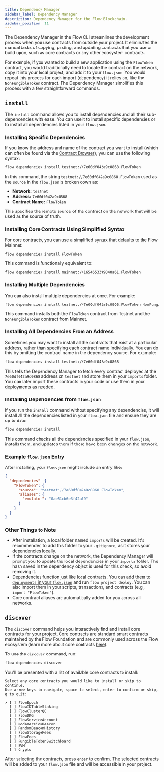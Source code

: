 ```yaml
---
title: Dependency Manager
sidebar_label: Dependency Manager
description: Dependency Manager for the Flow Blockchain.
sidebar_position: 11
---
```


The Dependency Manager in the Flow CLI streamlines the development process when you use contracts from outside your project. It eliminates the manual tasks of copying, pasting, and updating contracts that you use or build upon, such as core contracts or any other ecosystem contracts.

For example, if you wanted to build a new application using the `FlowToken` contract, you would traditionally need to locate the contract on the network, copy it into your local project, and add it to your `flow.json`. You would repeat this process for each import (dependency) it relies on, like the `NonFungibleToken` contract. The Dependency Manager simplifies this process with a few straightforward commands.

## `install`

The `install` command allows you to install dependencies and all their sub-dependencies with ease. You can use it to install specific dependencies or to install all dependencies listed in your `flow.json`.

### Installing Specific Dependencies

If you know the address and name of the contract you want to install (which can often be found via the [Contract Browser](https://contractbrowser.com/)), you can use the following syntax:

```bash
flow dependencies install testnet://7e60df042a9c0868.FlowToken
```

In this command, the string `testnet://7e60df042a9c0868.FlowToken` used as the `source` in the `flow.json` is broken down as:

- **Network:** `testnet`
- **Address:** `7e60df042a9c0868`
- **Contract Name:** `FlowToken`

This specifies the remote source of the contract on the network that will be used as the source of truth.

### Installing Core Contracts Using Simplified Syntax

For core contracts, you can use a simplified syntax that defaults to the Flow Mainnet:

```bash
flow dependencies install FlowToken
```

This command is functionally equivalent to:

```bash
flow dependencies install mainnet://1654653399040a61.FlowToken
```

### Installing Multiple Dependencies

You can also install multiple dependencies at once. For example:

```bash
flow dependencies install testnet://7e60df042a9c0868.FlowToken NonFungibleToken
```

This command installs both the `FlowToken` contract from Testnet and the `NonFungibleToken` contract from Mainnet.

### Installing All Dependencies From an Address

Sometimes you may want to install all the contracts that exist at a particular address, rather than specifying each contract name individually. You can do this by omitting the contract name in the dependency source. For example:

```bash
flow dependencies install testnet://7e60df042a9c0868
```

This tells the Dependency Manager to fetch every contract deployed at the `7e60df042a9c0868` address on `testnet` and store them in your `imports` folder. You can later import these contracts in your code or use them in your deployments as needed.

### Installing Dependencies from `flow.json`

If you run the `install` command without specifying any dependencies, it will install all the dependencies listed in your `flow.json` file and ensure they are up to date:

```bash
flow dependencies install
```

This command checks all the dependencies specified in your `flow.json`, installs them, and updates them if there have been changes on the network.

### Example `flow.json` Entry

After installing, your `flow.json` might include an entry like:

```json
{
  "dependencies": {
    "FlowToken": {
      "source": "testnet://7e60df042a9c0868.FlowToken",
      "aliases": {
        "emulator": "0ae53cb6e3f42a79"
      }
    }
  }
}
```

### Other Things to Note

- After installation, a local folder named `imports` will be created. It's recommended to add this folder to your `.gitignore`, as it stores your dependencies locally.
- If the contracts change on the network, the Dependency Manager will prompt you to update the local dependencies in your `imports` folder. The hash saved in the dependency object is used for this check, so avoid removing it.
- Dependencies function just like local contracts. You can add them to [`deployments` in your `flow.json`](./deployment/deploy-project-contracts.md) and run `flow project deploy`. You can also import them in your scripts, transactions, and contracts (e.g., `import "FlowToken"`).
- Core contract aliases are automatically added for you across all networks.

## `discover`

The `discover` command helps you interactively find and install core contracts for your project. Core contracts are standard smart contracts maintained by the Flow Foundation and are commonly used across the Flow ecosystem (learn more about core contracts [here](../../cadence/core-contracts/index.md)).

To use the `discover` command, run:

```bash
flow dependencies discover
```

You'll be presented with a list of available core contracts to install:

```shell
Select any core contracts you would like to install or skip to continue.
Use arrow keys to navigate, space to select, enter to confirm or skip, q to quit:

> [ ] FlowEpoch
  [ ] FlowIDTableStaking
  [ ] FlowClusterQC
  [ ] FlowDKG
  [ ] FlowServiceAccount
  [ ] NodeVersionBeacon
  [ ] RandomBeaconHistory
  [ ] FlowStorageFees
  [ ] FlowFees
  [ ] FungibleTokenSwitchboard
  [ ] EVM
  [ ] Crypto
```

After selecting the contracts, press `enter` to confirm. The selected contracts will be added to your `flow.json` file and will be accessible in your project.
